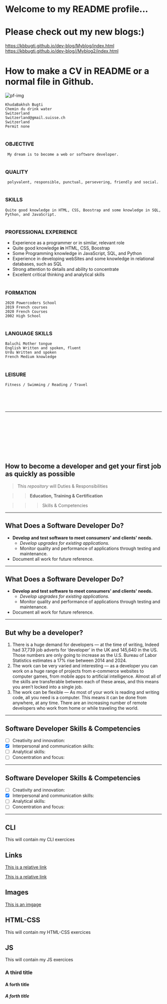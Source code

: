 
# Welcome to my README profile... 

# Please check out my new blogs:)
https://kbbugti.github.io/dev-blog/Myblog/index.html
<br>
https://kbbugti.github.io/dev-blog//Myblog2/index.html


# How to make a CV in README or a normal file in Github.

![pf-img](https://user-images.githubusercontent.com/63241056/80488660-fba44780-895e-11ea-84e0-11519cb6701d.jpg)
<br>

    KhudaBakhsh Bugti
    Chemin du drink water
    Switzerland
    Switzerland@gmail.suisse.ch           
    Switzerland
    Permit none



#
### OBJECTIVE
     My dream is to become a web or software developer.

#
### QUALITY
     polyvalent, responsible, punctual, persevering, friendly and social.  

#
### SKILLS
    Quite good knowledge in HTML, CSS, Boostrap and some knowledge in SQL, Python, and JavaScript.

#
### PROFESSIONAL EXPERIENCE
* Experience as a programmer or in similar, relevant role
* Quite good knowledge **in** HTML, CSS, Boostrap
* Some Programming knowledge in JavaScript, SQL, and Python
* Experience in developing webSites and some knowledge in relational databases, such as SQL
* Strong attention to details and ability to concentrate
* Excellent critical thinking and analytical skills

#
### FORMATION
    2020 Powercoders School 
    2019 French courses
    2020 French Courses
    2002 High School

#
### LANGUAGE SKILLS
    Baluchi Mother tongue
    English Written and spoken, fluent
    Urdu Written and spoken
    French Medium knowledge

#
### LEISURE
    Fitness / Swimming / Reading / Travel



<br>
<br>
<br>

---
<br>
<br>
<br>
<br>
<br>
<br>
<br>




## How to become a developer and get your first job as quickly as possible




> This *repository* will Duties & Responsibilities

>> **Education, Training & Certification**

>>> Skills & Competencies



---
## What Does a Software Developer Do?
- **Develop and test software to meet consumers' and clients' needs.**
  - *Develop upgrades for existing applications.*
  - Monitor quality and performance of applications through testing and maintenance.
- Document all work for future reference.

---
## What Does a Software Developer Do?
- **Develop and test software to meet consumers' and clients' needs.**
  - *Develop upgrades for existing applications.*
  - Monitor quality and performance of applications through testing and maintenance.
- Document all work for future reference.

---

## But why be a developer?
1. There is a huge demand for developers — at the time of writing, Indeed had 37,739 job adverts for ‘developer’ in the UK and 145,640 in the US. Those numbers are only going to increase as the U.S. Bureau of Labor Statistics estimates a 17% rise between 2014 and 2024.
2. The work can be very varied and interesting — as a developer you can work on a huge range of projects from e-commerce websites to computer games, from mobile apps to artificial intelligence. Almost all of the skills are transferable between each of these areas, and this means you aren’t locked into a single job.
3. The work can be flexible — As most of your work is reading and writing code, all you need is a computer. This means it can be done from anywhere, at any time. There are an increasing number of remote developers who work from home or while traveling the world.


---
## Software Developer Skills & Competencies
- [ ] Creativity and innovation:
- [X] Interpersonal and communication skills:
- [ ] Analytical skills:
- [ ] Concentration and focus: 

---
## Software Developer Skills & Competencies
- [ ] Creativity and innovation:
- [X] Interpersonal and communication skills:
- [ ] Analytical skills:
- [ ] Concentration and focus: 
---
## CLI
This will contain my CLI exercices

## Links

[This is a relative link](dev-blog/index.html)

[This is a relative link](https://kbbugti.github.io/dev-blog/)

## Images

[This is an imgage](https://www.google.ch/imgres?imgurl=https%3A%2F%2Fi.guim.co.uk%2Fimg%2Fmedia%2F11d4c182d094199e26ddb36febe67123a9bbc93a%2F34_246_2966_4275%2Fmaster%2F2966.jpg%3Fwidth%3D700%26quality%3D85%26auto%3Dformat%26fit%3Dmax%26s%3De78fc63cf43a4a9830619c324b5c854b&imgrefurl=https%3A%2F%2Fwww.theguardian.com%2Fenvironment%2F2016%2Fjul%2F21%2Fwhat-to-do-bear-encounter-attack&tbnid=n9KZf8VHqK5qRM&vet=12ahUKEwibxeza29joAhVRPuwKHXlcDj0QMygFegUIARCgAg..i&docid=01I8JC2RRfyGGM&w=700&h=1009&q=bear&client=safari&ved=2ahUKEwibxeza29joAhVRPuwKHXlcDj0QMygFegUIARCgAg)

## HTML-CSS
This will contain my HTML-CSS exercices

## JS
This will contain my JS exercices

### A third title

#### A forth title

##### A forth title

